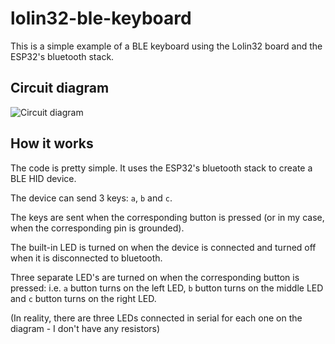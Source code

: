 # lolin32-ble-keyboard

This is a simple example of a BLE keyboard using the Lolin32 board and the ESP32's bluetooth stack.

## Circuit diagram

![Circuit diagram](./dia/circuit.svg)

## How it works

The code is pretty simple. It uses the ESP32's bluetooth stack to create a BLE HID device.

The device can send 3 keys: `a`, `b` and `c`.

The keys are sent when the corresponding button is pressed (or in my case, when the corresponding pin is grounded).

The built-in LED is turned on when the device is connected and turned off when it is disconnected to bluetooth.

Three separate LED's are turned on when the corresponding button is pressed:
i.e. `a` button turns on the left LED, `b` button turns on the middle LED and `c` button turns on the right LED.

(In reality, there are three LEDs connected in serial for each one on the diagram - I don't have any resistors)